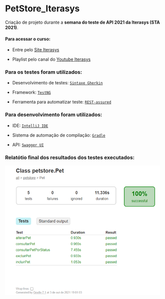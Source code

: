 # PetStore_Iterasys

Criação de projeto durante a **semana do teste de API 2021 da Iterasys (STA 2021)**.

#### Para acessar o curso:

- Entre pelo [Site Iterasys](https://iterasys.com.br/)

- Playlist pelo canal do [Youtube Iterasys](https://youtube.com/playlist?list=PL-AKz4Dl9nK_WVUY_8FdFb-eTf8ANkYM_)

### Para os testes foram utilizados:

- Desenvolvimento de testes: [`Sintaxe Gherkin`](https://cucumber.io/docs/gherkin/)

- Framework: [`TestNG`](https://mvnrepository.com/artifact/org.testng/testng/7.1.0)

- Ferramenta para automatizar teste: [`REST-assured`](https://mvnrepository.com/artifact/io.rest-assured/rest-assured/4.3.3)

### Para desenvolvimento foram utilizados:

- IDE: [`IntelliJ IDE`](https://www.jetbrains.com/pt-br/idea/)

- Sistema de automação de compilação: [`Gradle`](https://gradle.org/)

- API: [`Swagger UI`](https://petstore.swagger.io/#/pet)


### Relatótio final dos resultados dos testes executados:


![Test results](https://github.com/MahAmorim/PetStore_Iterasys/blob/master/Resultado_Testes/captura.png?raw=true)
